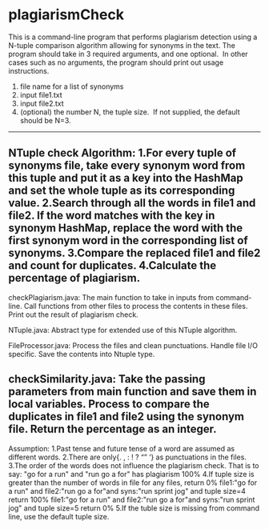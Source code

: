 # plagiarismCheck
This is a command-line program that performs plagiarism detection using a N-tuple comparison algorithm allowing for synonyms in the text.
The program should take in 3 required arguments, and one optional.  
In other cases such as no arguments, the program should print out usage instructions.
1.	file name for a list of synonyms
2.	input file1.txt
3.	input file2.txt
4.	(optional) the number N, the tuple size.  If not supplied, the default should be N=3.
----------------------------------------------------------------------
NTuple check Algorithm:
1.For every tuple of synonyms file, take every synonym word from this tuple and put it as a key into the HashMap and set the whole tuple as its corresponding value.
2.Search through all the words in file1 and file2. If the word matches with the key in synonym HashMap, replace the word with the first synonym word in the corresponding list of synonyms.
3.Compare the replaced file1 and file2 and count for duplicates.
4.Calculate the percentage of plagiarism.
----------------------------------------------------------------------
checkPlagiarism.java:
The main function to take in inputs from command-line.
Call functions from other files to process the contents in these files.
Print out the result of plagiarism check.

NTuple.java:
Abstract type for extended use of this NTuple algorithm.

FileProcessor.java:
Process the files and clean punctuations.
Handle file I/O specific.
Save the contents into Ntuple type.

checkSimilarity.java:
Take the passing parameters from main function and save them in local variables.
Process to compare the duplicates in file1 and file2 using the synonym file.
Return the percentage as an integer.
-----------------------------------------------------------------------
Assumption:
1.Past tense and future tense of a word are assumed as different words.
2.There are only{. , : ! ? “” ‘} as punctuations in the files. 
3.The order of the words does not influence the plagiarism check. That is to say:
	"go for a run" and "run go a for" has plagiarism 100%
4.If tuple size is greater than the number of words in file for any files, return 0%
	file1:"go for a run" and file2:"run go a for"and syns:"run sprint jog" and tuple size=4 return 100%
	file1:"go for a run" and file2:"run go a for"and syns:"run sprint jog" and tuple size=5 return 0%
5.If the tuble size is missing from command line, use the default tuple size.

